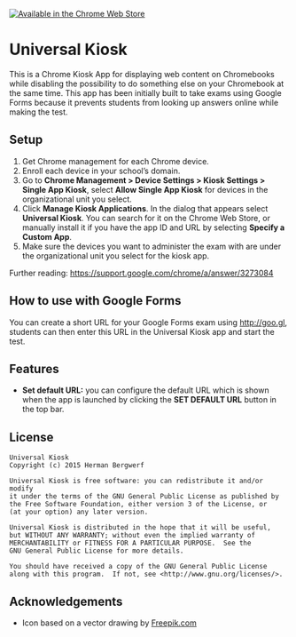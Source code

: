 <a target="_blank" href="https://chrome.google.com/webstore/detail/universal-kiosk/lhomibkaedgohldjinnmpljlaibjplnc">![Available in the Chrome Web Store](https://raw.github.com/GoogleChrome/chrome-app-samples/master/tryitnowbutton.png "Click here to install this application from the Chrome Web Store")</a>

Universal Kiosk
===============
This is a Chrome Kiosk App for displaying web content on Chromebooks while disabling
the possibility to do something else on your Chromebook at the same time. This app has
been initially built to take exams using Google Forms because it prevents students
from looking up answers online while making the test.

Setup
-----
1. Get Chrome management for each Chrome device.
2. Enroll each device in your school’s domain.
3. Go to **Chrome Management > Device Settings > Kiosk Settings > Single App Kiosk**,
    select **Allow Single App Kiosk** for devices in the organizational unit you select.
4. Click **Manage Kiosk Applications**. In the dialog that appears select **Universal Kiosk**.
    You can search for it on the Chrome Web Store, or manually install it
	if you have the app ID and URL by selecting **Specify a Custom App**.
5. Make sure the devices you want to administer the exam with are under the
    organizational unit you select for the kiosk app.

Further reading: https://support.google.com/chrome/a/answer/3273084

How to use with Google Forms
----------------------------
You can create a short URL for your Google Forms exam using http://goo.gl,
students can then enter this URL in the Universal Kiosk app and start the test.

Features
--------
- **Set default URL:** you can configure the default URL which is shown when the
    app is launched by clicking the **SET DEFAULT URL** button in the top bar.


License
-------
```
Universal Kiosk
Copyright (c) 2015 Herman Bergwerf

Universal Kiosk is free software: you can redistribute it and/or modify
it under the terms of the GNU General Public License as published by
the Free Software Foundation, either version 3 of the License, or
(at your option) any later version.

Universal Kiosk is distributed in the hope that it will be useful,
but WITHOUT ANY WARRANTY; without even the implied warranty of
MERCHANTABILITY or FITNESS FOR A PARTICULAR PURPOSE.  See the
GNU General Public License for more details.

You should have received a copy of the GNU General Public License
along with this program.  If not, see <http://www.gnu.org/licenses/>.
```

Acknowledgements
----------------
- Icon based on a vector drawing by [Freepik.com](http://www.freepik.com/free-vector/birds-and-cage-vector_759754.htm)
